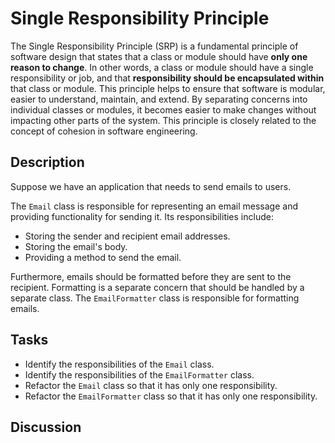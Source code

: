 # Single Responsibility Principle

The Single Responsibility Principle (SRP) is a fundamental principle of software design that states that a class or module should have <b>only one reason to change</b>. In other words, a class or module should have a single responsibility or job, and that <b>responsibility should be encapsulated within</b> that class or module. 
This principle helps to ensure that software is modular, easier to understand, maintain, and extend. By separating concerns into individual classes or modules, it becomes easier to make changes without impacting other parts of the system. This principle is closely related to the concept of cohesion in software engineering.

## Description
Suppose we have an application that needs to send emails to users.

The ``Email`` class is responsible for representing an email message and providing functionality for sending it. Its responsibilities include:

* Storing the sender and recipient email addresses.
* Storing the email's body.
* Providing a method to send the email.

Furthermore, emails should be formatted before they are sent to the recipient. Formatting is a separate concern that should be handled by a separate class. The ``EmailFormatter`` class is responsible for formatting emails.

## Tasks
* Identify the responsibilities of the ``Email`` class.
* Identify the responsibilities of the ``EmailFormatter`` class.
* Refactor the ``Email`` class so that it has only one responsibility.
* Refactor the ``EmailFormatter`` class so that it has only one responsibility.

## Discussion
